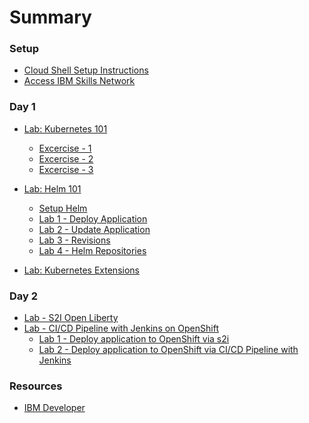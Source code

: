 # Summary

<!-- Rules of SUMMARY.md are here: https://docs.gitbook.com/integrations/github/content-configuration#summary -->
<!-- All headings MUST be THREE hashmarks (###) -->
<!-- Indented bullets (4 spaces) will make the first line be a section -->

### Setup

* [Cloud Shell Setup Instructions](pre-work/README.md)
* [Access IBM Skills Network](pre-work/skillsNetwork.md)

### Day 1

* [Lab: Kubernetes 101](generatedContent/kube101/README.md)
    * [Excercise - 1](generatedContent/kube101/Lab1/README.md)
    * [Excercise - 2](generatedContent/kube101/Lab2/README.md)
    * [Excercise - 3](generatedContent/kube101/Lab3/README.md)

* [Lab: Helm 101](generatedContent/helm101/README.md)
    * [Setup Helm](helm-setup/README.md)
    * [Lab 1 - Deploy Application](generatedContent/helm101/Lab1/README.md)
    * [Lab 2 - Update Application](generatedContent/helm101/Lab2/README.md)
    * [Lab 3 - Revisions](generatedContent/helm101/Lab3/README.md)
    * [Lab 4 - Helm Repositories](generatedContent/helm101/Lab4/README.md)

* [Lab: Kubernetes Extensions](generatedContent/kubernetes-extensions/README.md)


### Day 2

* [Lab - S2I Open Liberty](generatedContent/s2i-open-liberty-workshop/README.md)
* [Lab - CI/CD Pipeline with Jenkins on OpenShift]()
    * [Lab 1 - Deploy application to OpenShift via s2i](generatedContent/app-modernization-openshift-templates-lab-iks/README.md)
    * [Lab 2 - Deploy application to OpenShift via CI/CD Pipeline with Jenkins](generatedContent/app-modernization-openshift-cicd-lab-iks/README.md)
<!-- * [Lab - Tekton on OpenShift](generatedContent/tekton-tutorial-openshift/README.md) -->


### Resources

* [IBM Developer](https://developer.ibm.com)